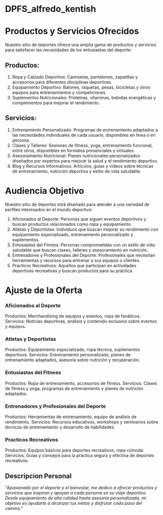 # DPFS_alfredo_kentish
# **Productos y Servicios Ofrecidos**
Nuestro sitio de deportes ofrece una amplia gama de productos y servicios para satisfacer las necesidades de los entusiastas del deporte:

## Productos:
1. Ropa y Calzado Deportivo: Camisetas, pantalones, zapatillas y accesorios para diferentes disciplinas deportivas.
2. Equipamiento Deportivo: Balones, raquetas, pesas, bicicletas y otros equipos para entrenamientos y competiciones.
3. Suplementos Nutricionales: Proteínas, vitaminas, bebidas energéticas y complementos para mejorar el rendimiento.
## Servicios:
1. Entrenamiento Personalizado: Programas de entrenamiento adaptados a las necesidades individuales de cada usuario, disponibles en línea o en persona.
2. Clases y Talleres: Sesiones de fitness, yoga, entrenamiento funcional, entre otros, disponibles en formatos presenciales y virtuales.
3. Asesoramiento Nutricional: Planes nutricionales personalizados diseñados por expertos para mejorar la salud y el rendimiento deportivo.
4. Blog y Recursos Informativos: Artículos, guías y videos sobre técnicas de entrenamiento, nutrición deportiva y estilo de vida saludable.

# **Audiencia Objetivo**
Nuestro sitio de deportes está diseñado para atender a una variedad de perfiles interesados en el mundo deportivo:

1. Aficionados al Deporte: Personas que siguen eventos deportivos y buscan productos relacionados como ropa y equipamiento.
2. Atletas y Deportistas: Individuos que buscan mejorar su rendimiento con equipamiento especializado, entrenamiento personalizado y suplementos.
3. Entusiastas del Fitness: Personas comprometidas con un estilo de vida saludable que buscan clases, talleres y asesoramiento en nutrición.
4. Entrenadores y Profesionales del Deporte: Profesionales que necesitan herramientas y recursos para entrenar a sus equipos o clientes.
5. Practicos Recreativos: Aquellos que participan en actividades deportivas recreativas y buscan productos para su práctica.

# **Ajuste de la Oferta**
### Aficionados al Deporte
Productos: Merchandising de equipos y eventos, ropa de fanáticos.
Servicios: Noticias deportivas, análisis y contenido exclusivo sobre eventos y equipos.
### Atletas y Deportistas
Productos: Equipamiento especializado, ropa técnica, suplementos deportivos.
Servicios: Entrenamiento personalizado, planes de entrenamiento adaptados, asesoría sobre nutrición y recuperación.
### Entusiastas del Fitness
Productos: Ropa de entrenamiento, accesorios de fitness.
Servicios: Clases de fitness y yoga, programas de entrenamiento y planes de nutrición adaptados.
### Entrenadores y Profesionales del Deporte
Productos: Herramientas de entrenamiento, equipo de análisis de rendimiento.
Servicios: Recursos educativos, workshops y seminarios sobre técnicas de entrenamiento y desarrollo de habilidades.
### Practicos Recreativos
Productos: Equipos básicos para deportes recreativos, ropa cómoda.
Servicios: Guías y consejos para la práctica segura y efectiva de deportes recreativos.

## **Descripcion Personal**
_"Apasionado por el deporte y el bienestar, me dedico a ofrecer productos y servicios que inspiran y apoyan a cada persona en su viaje deportivo. Desde equipamiento de alta calidad hasta asesoría personalizada, mi objetivo es ayudarte a alcanzar tus metas y disfrutar cada paso del camino."_

